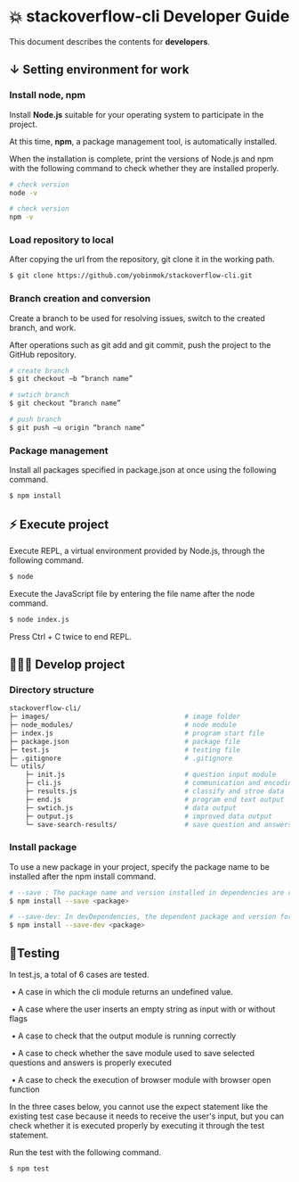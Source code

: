 
# 💥 stackoverflow-cli Developer Guide

This document describes the contents for <b>developers</b>.

## ↓ Setting environment for work
### Install node, npm

Install **Node.js** suitable for your operating system to participate in the project.

At this time, **npm**, a package management tool, is automatically installed.

When the installation is complete, print the versions of Node.js and npm with the following command to check whether they are installed properly.

```sh
# check version
node -v

# check version
npm -v
```

### Load repository to local 
After copying the url from the repository, git clone it in the working path.

```sh
$ git clone https://github.com/yobinmok/stackoverflow-cli.git
```

### Branch creation and conversion

Create a branch to be used for resolving issues, switch to the created branch, and work.

After operations such as git add and git commit, push the project to the GitHub repository.

```sh
# create branch
$ git checkout –b “branch name”

# swtich branch
$ git checkout “branch name”

# push branch
$ git push –u origin “branch name”
```

### Package management
Install all packages specified in package.json at once using the following command.

```sh
$ npm install
```
## ⚡️ Execute project

Execute REPL, a virtual environment provided by Node.js, through the following command.

```sh
$ node
```
Execute the JavaScript file by entering the file name after the node command.

```sh
$ node index.js
```
Press Ctrl + C twice to end REPL.

## 👨🏻‍💻 Develop project

### Directory structure

```sh
stackoverflow-cli/
├─ images/									# image folder
├─ node_modules/							# node module
├─ index.js									# program start file
├─ package.json								# package file
├─ test.js									# testing file
├─ .gitignore								# .gitignore
└─ utils/							
	├─ init.js								# question input module
	├─ cli.js								# communication and encoding/decoding
	├─ results.js							# classify and stroe data
	├─ end.js								# program end text output
	├─ swtich.js							# data output 
	├─ output.js							# improved data output
	└─ save-search-results/					# save question and answers
```

### Install package

To use a new package in your project, specify the package name to be installed after the npm install command.

```sh
# --save : The package name and version installed in dependencies are recorded
$ npm install --save <package>

# --save-dev: In devDependencies, the dependent package and version for development used only during development are specified.
$ npm install --save-dev <package>
```

## 🔑Testing

In test.js, a total of 6 cases are tested.

​	• A case in which the cli module returns an undefined value.

​	• A case where the user inserts an empty string as input with or without flags

​	• A case to check that the output module is running correctly

​	• A case to check whether the save module used to save selected questions and answers is properly 	   		executed

​	• A case to check the execution of browser module with browser open function

In the three cases below, you cannot use the expect statement like the existing test case because it needs to receive the user's input, but you can check whether it is executed properly by executing it through the test statement.

Run the test with the following command.

```sh
$ npm test
```

